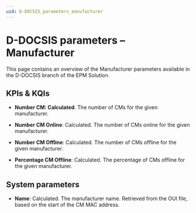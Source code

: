 ```yaml
---
uid: D-DOCSIS_parameters_manufacturer
---
```


# D-DOCSIS parameters – Manufacturer

This page contains an overview of the Manufacturer parameters available in the D-DOCSIS branch of the EPM Solution.

## KPIs & KQIs

- **Number CM: Calculated**. The number of CMs for the given manufacturer.

- **Number CM Online**: Calculated. The number of CMs online for the given manufacturer.

- **Number CM Offline**: Calculated. The number of CMs offline for the given manufacturer.

- **Percentage CM Offline**: Calculated. The percentage of CMs offline for the given manufacturer.

## System parameters

- **Name**: Calculated. The manufacturer name. Retrieved from the OUI file, based on the start of the CM MAC address.
